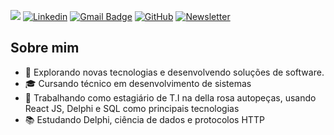 ![](https://komarev.com/ghpvc/?username=RaulMatarazo&color=006bed)
[![Linkedin](https://img.shields.io/badge/-LinkedIn-blue?style=flat-square&logo=Linkedin&logoColor=white&link=LINK-DO-SEU-LINKEDIN)](https://www.linkedin.com/in/raululrichmatarazo/)
[![Gmail Badge](https://img.shields.io/badge/-Gmail-006bed?style=flat-square&logo=Gmail&logoColor=white&link=mailto:SEU-EMAIL)](mailto:raul.ulrich.matarazo@gmail.com)
[![GitHub](https://img.shields.io/github/followers/RaulMatarazo?label=follow&style=social)](https://github.com/RaulMatarazo)
[![Newsletter](https://img.shields.io/badge/-Newsletter-blueviolet?style=flat-square&logo=Gmail&logoColor=white&link=https://www.linkedin.com/newsletters/computing-concepts-7272711655988318208/)](https://www.linkedin.com/newsletters/computing-concepts-7272711655988318208/)

## Sobre mim

- 🤔 Explorando novas tecnologias e desenvolvendo soluções de software.
- 🎓 Cursando técnico em desenvolvimento de sistemas
- 💼 Trabalhando como estagiário de T.I na della rosa autopeças, usando React JS, Delphi e SQL como principais tecnologias
- 📚 Estudando Delphi, ciência de dados e protocolos HTTP
